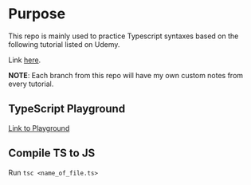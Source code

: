 # Purpose

This repo is mainly used to practice Typescript syntaxes based on the following tutorial listed on Udemy.

Link [here](https://www.udemy.com/course/learn-typescript/).

**NOTE**: Each branch from this repo will have my own custom notes from every tutorial.

## TypeScript Playground

[Link to Playground](https://www.typescriptlang.org/play)

## Compile TS to JS

Run `tsc <name_of_file.ts>`
